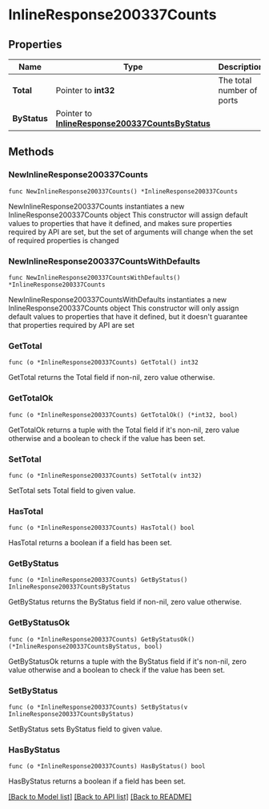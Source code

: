 # InlineResponse200337Counts

## Properties

Name | Type | Description | Notes
------------ | ------------- | ------------- | -------------
**Total** | Pointer to **int32** | The total number of ports | [optional] 
**ByStatus** | Pointer to [**InlineResponse200337CountsByStatus**](InlineResponse200337CountsByStatus.md) |  | [optional] 

## Methods

### NewInlineResponse200337Counts

`func NewInlineResponse200337Counts() *InlineResponse200337Counts`

NewInlineResponse200337Counts instantiates a new InlineResponse200337Counts object
This constructor will assign default values to properties that have it defined,
and makes sure properties required by API are set, but the set of arguments
will change when the set of required properties is changed

### NewInlineResponse200337CountsWithDefaults

`func NewInlineResponse200337CountsWithDefaults() *InlineResponse200337Counts`

NewInlineResponse200337CountsWithDefaults instantiates a new InlineResponse200337Counts object
This constructor will only assign default values to properties that have it defined,
but it doesn't guarantee that properties required by API are set

### GetTotal

`func (o *InlineResponse200337Counts) GetTotal() int32`

GetTotal returns the Total field if non-nil, zero value otherwise.

### GetTotalOk

`func (o *InlineResponse200337Counts) GetTotalOk() (*int32, bool)`

GetTotalOk returns a tuple with the Total field if it's non-nil, zero value otherwise
and a boolean to check if the value has been set.

### SetTotal

`func (o *InlineResponse200337Counts) SetTotal(v int32)`

SetTotal sets Total field to given value.

### HasTotal

`func (o *InlineResponse200337Counts) HasTotal() bool`

HasTotal returns a boolean if a field has been set.

### GetByStatus

`func (o *InlineResponse200337Counts) GetByStatus() InlineResponse200337CountsByStatus`

GetByStatus returns the ByStatus field if non-nil, zero value otherwise.

### GetByStatusOk

`func (o *InlineResponse200337Counts) GetByStatusOk() (*InlineResponse200337CountsByStatus, bool)`

GetByStatusOk returns a tuple with the ByStatus field if it's non-nil, zero value otherwise
and a boolean to check if the value has been set.

### SetByStatus

`func (o *InlineResponse200337Counts) SetByStatus(v InlineResponse200337CountsByStatus)`

SetByStatus sets ByStatus field to given value.

### HasByStatus

`func (o *InlineResponse200337Counts) HasByStatus() bool`

HasByStatus returns a boolean if a field has been set.


[[Back to Model list]](../README.md#documentation-for-models) [[Back to API list]](../README.md#documentation-for-api-endpoints) [[Back to README]](../README.md)


